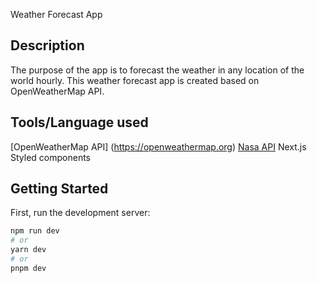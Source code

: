 Weather Forecast App


## Description
The purpose of the app is to forecast the weather in any location of the world hourly.
This weather forecast app is created based on OpenWeatherMap API. 


## Tools/Language used
[OpenWeatherMap API] (https://openweathermap.org)
[Nasa API](https://api.nasa.gov/)
Next.js
Styled components


## Getting Started

First, run the development server:

```bash
npm run dev
# or
yarn dev
# or
pnpm dev
```
